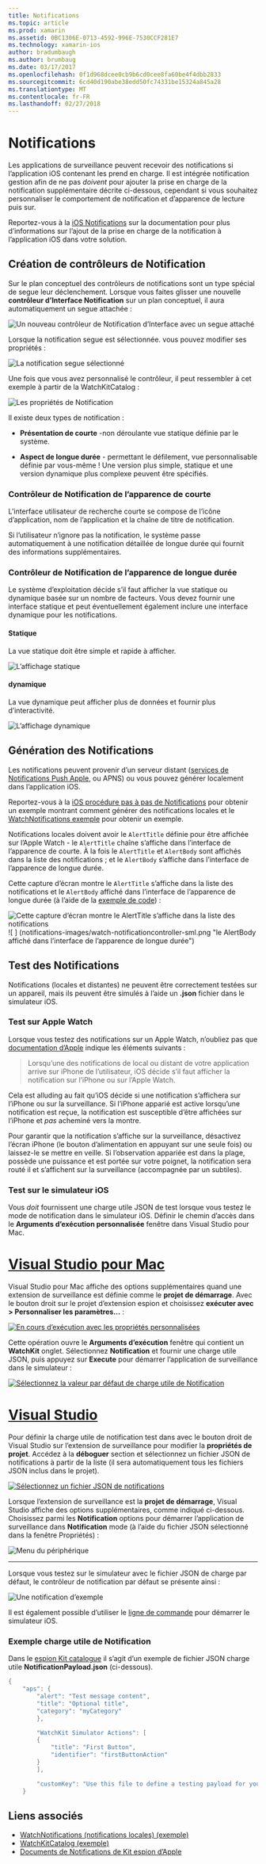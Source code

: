 ```yaml
---
title: Notifications
ms.topic: article
ms.prod: xamarin
ms.assetid: 0BC1306E-0713-4592-996E-7530CCF281E7
ms.technology: xamarin-ios
author: bradumbaugh
ms.author: brumbaug
ms.date: 03/17/2017
ms.openlocfilehash: 0f1d968dcee0cb9b6cd0cee8fa60be4f4dbb2833
ms.sourcegitcommit: 6cd40d190abe38edd50fc74331be15324a845a28
ms.translationtype: MT
ms.contentlocale: fr-FR
ms.lasthandoff: 02/27/2018
---
```

# <a name="notifications"></a>Notifications

Les applications de surveillance peuvent recevoir des notifications si l’application iOS contenant les prend en charge. Il est intégrée notification gestion afin de ne pas *doivent* pour ajouter la prise en charge de la notification supplémentaire décrite ci-dessous, cependant si vous souhaitez personnaliser le comportement de notification et d’apparence de lecture puis sur.

Reportez-vous à la [iOS Notifications](~/ios/platform/user-notifications/deprecated/index.md) sur la documentation pour plus d’informations sur l’ajout de la prise en charge de la notification à l’application iOS dans votre solution.

## <a name="creating-notification-controllers"></a>Création de contrôleurs de Notification

Sur le plan conceptuel des contrôleurs de notifications sont un type spécial de segue leur déclenchement. Lorsque vous faites glisser une nouvelle **contrôleur d’Interface Notification** sur un plan conceptuel, il aura automatiquement un segue attachée :

![](notifications-images/notification-storyboard1.png "Un nouveau contrôleur de Notification d’Interface avec un segue attaché")

Lorsque la notification segue est sélectionnée. vous pouvez modifier ses propriétés :

![](notifications-images/notification-storyboard2.png "La notification segue sélectionné")

Une fois que vous avez personnalisé le contrôleur, il peut ressembler à cet exemple à partir de la WatchKitCatalog :

![](notifications-images/notifications-segue.png "Les propriétés de Notification")


Il existe deux types de notification :

- **Présentation de courte** -non déroulante vue statique définie par le système.

- **Aspect de longue durée** - permettant le défilement, vue personnalisable définie par vous-même ! Une version plus simple, statique et une version dynamique plus complexe peuvent être spécifiés.

### <a name="short-look-notification-controller"></a>Contrôleur de Notification de l’apparence de courte

L’interface utilisateur de recherche courte se compose de l’icône d’application, nom de l’application et la chaîne de titre de notification.

Si l’utilisateur n’ignore pas la notification, le système passe automatiquement à une notification détaillée de longue durée qui fournit des informations supplémentaires.


### <a name="long-look-notification-controller"></a>Contrôleur de Notification de l’apparence de longue durée

Le système d’exploitation décide s’il faut afficher la vue statique ou dynamique basée sur un nombre de facteurs. Vous devez fournir une interface statique et peut éventuellement également inclure une interface dynamique pour les notifications.

#### <a name="static"></a>Statique

La vue statique doit être simple et rapide à afficher.

![](notifications-images/notification-static.png "L’affichage statique")

#### <a name="dynamic"></a>dynamique

La vue dynamique peut afficher plus de données et fournir plus d’interactivité.

![](notifications-images/notification-dynamic.png "L’affichage dynamique")


## <a name="generating-notifications"></a>Génération des Notifications

Les notifications peuvent provenir d’un serveur distant ([services de Notifications Push Apple](https://developer.apple.com/library/ios/documentation/NetworkingInternet/Conceptual/RemoteNotificationsPG/Chapters/ApplePushService.html), ou APNS) ou vous pouvez générer localement dans l’application iOS.

Reportez-vous à la [iOS procédure pas à pas de Notifications](~/ios/platform/user-notifications/deprecated/local-notifications-in-ios-walkthrough.md) pour obtenir un exemple montrant comment générer des notifications locales et le [WatchNotifications exemple](https://developer.xamarin.com/samples/monotouch/WatchKit/WatchNotifications/) pour obtenir un exemple.

Notifications locales doivent avoir le `AlertTitle` définie pour être affichée sur l’Apple Watch - le `AlertTitle` chaîne s’affiche dans l’interface de l’apparence de courte. À la fois le `AlertTitle` et `AlertBody` sont affichés dans la liste des notifications ; et le `AlertBody` s’affiche dans l’interface de l’apparence de longue durée.

Cette capture d’écran montre le `AlertTitle` s’affiche dans la liste des notifications et le `AlertBody` affiché dans l’interface de l’apparence de longue durée (à l’aide de la [exemple de code](https://developer.xamarin.com/samples/monotouch/WatchKit/WatchNotifications/)) :

![](notifications-images/watch-notificationslist-sml.png "Cette capture d’écran montre le AlertTitle s’affiche dans la liste des notifications") ![ ] (notifications-images/watch-notificationcontroller-sml.png "le AlertBody affiché dans l’interface de l’apparence de longue durée")

## <a name="testing-notifications"></a>Test des Notifications

Notifications (locales et distantes) ne peuvent être correctement testées sur un appareil, mais ils peuvent être simulés à l’aide un **.json** fichier dans le simulateur iOS.

### <a name="testing-on-apple-watch"></a>Test sur Apple Watch

Lorsque vous testez des notifications sur un Apple Watch, n’oubliez pas que [documentation d’Apple](https://developer.apple.com/library/ios/documentation/General/Conceptual/WatchKitProgrammingGuide/BasicSupport.html) indique les éléments suivants :

> Lorsqu’une des notifications de local ou distant de votre application arrive sur iPhone de l’utilisateur, iOS décide s’il faut afficher la notification sur l’iPhone ou sur l’Apple Watch.

Cela est alluding au fait qu’iOS décide si une notification s’affichera sur l’iPhone ou sur la surveillance. Si l’iPhone apparié est active lorsqu’une notification est reçue, la notification est susceptible d’être affichées sur l’iPhone et *pas* acheminé vers la montre.

Pour garantir que la notification s’affiche sur la surveillance, désactivez l’écran iPhone (le bouton d’alimentation en appuyant sur une seule fois) ou laissez-le se mettre en veille. Si l’observation appariée est dans la plage, possède une puissance et est portée sur votre poignet, la notification sera routé il et s’affichent sur la surveillance (accompagnée par un subtiles).

### <a name="testing-on-the-ios-simulator"></a>Test sur le simulateur iOS

Vous *doit* fournissent une charge utile JSON de test lorsque vous testez le mode de notification dans le simulateur iOS. Définir le chemin d’accès dans le **Arguments d’exécution personnalisée** fenêtre dans Visual Studio pour Mac.

# <a name="visual-studio-for-mactabvsmac"></a>[Visual Studio pour Mac](#tab/vsmac)

Visual Studio pour Mac affiche des options supplémentaires quand une extension de surveillance est définie comme le **projet de démarrage**.
Avec le bouton droit sur le projet d’extension espion et choisissez **exécuter avec > Personnaliser les paramètres...** :
    
[![](notifications-images/runwith-customparams-sml.png "En cours d’exécution avec les propriétés personnalisées")](notifications-images/runwith-customparams.png)
    
Cette opération ouvre le **Arguments d’exécution** fenêtre qui contient un **WatchKit** onglet. Sélectionnez **Notification** et fournir une charge utile JSON, puis appuyez sur **Execute** pour démarrer l’application de surveillance dans le simulateur :
    
[![](notifications-images/runwith-execargs-sml.png "Sélectionnez la valeur par défaut de charge utile de Notification")](notifications-images/runwith-execargs.png)

# <a name="visual-studiotabvswin"></a>[Visual Studio](#tab/vswin)

Pour définir la charge utile de notification test dans avec le bouton droit de Visual Studio sur l’extension de surveillance pour modifier la **propriétés de projet**. Accédez à la **déboguer** section et sélectionnez un fichier JSON de notifications à partir de la liste (il sera automatiquement tous les fichiers JSON inclus dans le projet).
    
[![](notifications-images/runwith-execargs-sml-vs.png "Sélectionnez un fichier JSON de notifications")](notifications-images/runwith-execargs-vs.png)

Lorsque l’extension de surveillance est la **projet de démarrage**, Visual Studio affiche des options supplémentaires, comme indiqué ci-dessous. Choisissez parmi les **Notification** options pour démarrer l’application de surveillance dans **Notification** mode (à l’aide du fichier JSON sélectionné dans la fenêtre Propriétés) :
    
![](notifications-images/runwith-vs.png "Menu du périphérique")

-----

Lorsque vous testez sur le simulateur avec le fichier JSON de charge par défaut, le contrôleur de notification par défaut se présente ainsi :

![](notifications-images/notification-debug-sml.png "Une notification d’exemple")

Il est également possible d’utiliser le [ligne de commande](~/ios/watchos/troubleshooting.md#command_line) pour démarrer le simulateur iOS.

### <a name="example-notification-payload"></a>Exemple charge utile de Notification

Dans le [espion Kit catalogue](https://developer.xamarin.com/samples/monotouch/WatchKit/WatchKitCatalog/) il s’agit d’un exemple de fichier JSON charge utile **NotificationPayload.json** (ci-dessous).

```csharp
{
    "aps": {
        "alert": "Test message content",
        "title": "Optional title",
        "category": "myCategory"
        },

        "WatchKit Simulator Actions": [
        {
            "title": "First Button",
            "identifier": "firstButtonAction"
        }
        ],

        "customKey": "Use this file to define a testing payload for your notifications. The aps dictionary specifies the category, alert text and title. The WatchKit Simulator Actions array can provide info for one or more action buttons in addition to the standard Dismiss button. Any other top level keys are custom payload. If you have multiple such JSON files in your project, you'll be able to choose between them in when selecting to debug the notification interface of your Watch App."
    }
```



## <a name="related-links"></a>Liens associés

- [WatchNotifications (notifications locales) (exemple)](https://developer.xamarin.com/samples/monotouch/WatchKit/WatchNotifications/)
- [WatchKitCatalog (exemple)](https://developer.xamarin.com/samples/monotouch/WatchKit/WatchKitCatalog/)
- [Documents de Notifications de Kit espion d’Apple](https://developer.apple.com/library/ios/documentation/General/Conceptual/WatchKitProgrammingGuide/BasicSupport.html)
